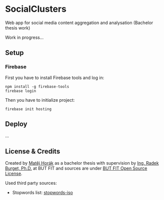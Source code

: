 # SocialClusters
Web app for social media content aggregation and analysation (Bachelor thesis work)

Work in progress...

## Setup

### Firebase 

First you have to install Firebase tools and log in:
```$xslt
npm install -g firebase-tools
firebase login
```


Then you have to initialize project: 
```$xslt
firebase init hosting
```

## Deploy

[//]: # "TODO - Add deploy info"
...

## License & Credits

Created by [Matěj Horák](https://horm.cz) as a bachelor thesis with supervision by [Ing. Radek Burget, Ph.D.](http://www.fit.vutbr.cz/~burgetr/index.php.cs) at BUT FIT and sources are under [BUT FIT Open Source License](https://github.com/Horm/socialclusters/blob/master/LICENSE).

Used third party sources:

- Stopwords list: [stopwords-iso](https://github.com/stopwords-iso/stopwords-iso)


